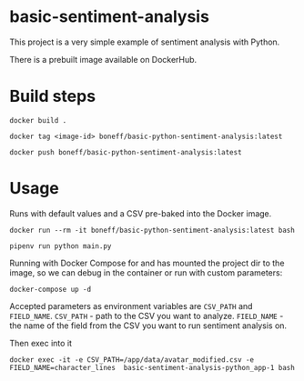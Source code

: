 # basic-sentiment-analysis

This project is a very simple example of sentiment analysis with Python.

There is a prebuilt image available on DockerHub.

# Build steps

```commandline
docker build .
```

```commandline
docker tag <image-id> boneff/basic-python-sentiment-analysis:latest
```

```commandline
docker push boneff/basic-python-sentiment-analysis:latest
```

# Usage
Runs with default values and a CSV pre-baked into the Docker image.

```commandline
docker run --rm -it boneff/basic-python-sentiment-analysis:latest bash
```

```commandline
pipenv run python main.py
```

Running with Docker Compose for and has mounted the project dir to the image, so we can debug in the container or run with custom parameters:

```commandline
docker-compose up -d
```

Accepted parameters as environment variables are `CSV_PATH` and `FIELD_NAME`.
`CSV_PATH` - path to the CSV you want to analyze.
`FIELD_NAME` - the name of the field from the CSV you want to run sentiment analysis on.

Then exec into it
```commandline
docker exec -it -e CSV_PATH=/app/data/avatar_modified.csv -e FIELD_NAME=character_lines  basic-sentiment-analysis-python_app-1 bash
```
